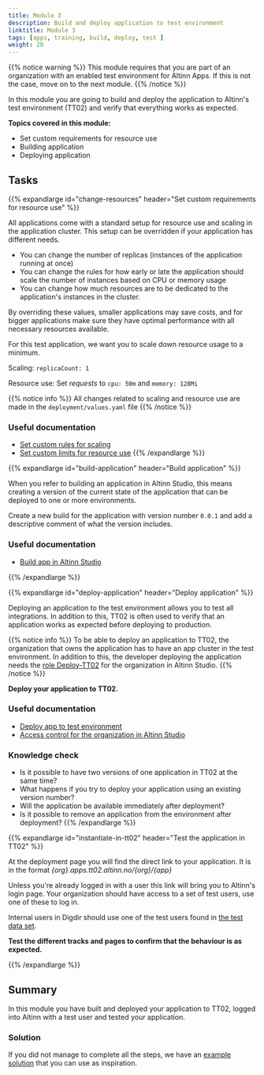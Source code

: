 ```yaml
---
title: Module 3
description: Build and deploy application to test environment
linktitle: Module 3
tags: [apps, training, build, deploy, test ]
weight: 20
---
```

{{% notice warning %}}
 This module requires that you are part of an organization with an enabled test environment for Altinn Apps. If this is not the case, move on to the next module.
{{% /notice %}}


In this module you are going to build and deploy the application to Altinn's test environment (TT02) and verify that everything works as expected.


**Topics covered in this module:**
- Set custom requirements for resource use
- Building application
- Deploying application


## Tasks
{{% expandlarge id="change-resources" header="Set custom requirements for resource use" %}}

All applications come with a standard setup for resource use and scaling in the application cluster.
This setup can be overridden if your application has different needs.
- You can change the number of replicas (instances of the application running at once)
- You can change the rules for how early or late the application should scale the number of instances based on CPU or memory usage
- You can change how much resources are to be dedicated to the application's instances in the cluster.

By overriding these values, smaller applications may save costs,
and for bigger applications make sure they have optimal performance with all necessary resources available.

For this test application, we want you to scale down resource usage to a minimum.

Scaling: `replicaCount: 1`

Resource use: Set _requests_ to `cpu: 50m` and `memory: 128Mi`

{{% notice info %}}
All changes related to scaling and resource use are made in the `deployment/values.yaml` file
{{% /notice %}}


### Useful documentation
- [Set custom rules for scaling](/app/development/configuration/deployment/#scale)
- [Set custom limits for resource use](/app/development/configuration/deployment/#resources-configuration)
{{% /expandlarge %}}



{{% expandlarge id="build-application" header="Build application" %}}

When you refer to building an application in Altinn Studio,
this means creating a version of the current state of the application
that can be deployed to one or more environments.

Create a new build for the application with version number `0.0.1`
and add a descriptive comment of what the version includes.

### Useful documentation
- [Build app in Altinn Studio](/app/guides/testing/deploy/#bygge-app)

{{% /expandlarge %}}


{{% expandlarge id="deploy-application" header="Deploy application" %}}

Deploying an application to the test environment allows you to test all integrations.
In addition to this, TT02 is often used to verify that an application works as expected before deploying to production.

{{% notice info %}}
To be able to deploy an application to TT02,
the organization that owns the application has to have an app cluster in the test environment.
In addition to this, the developer deploying the application needs the [role Deploy-TT02](/app/guides/access-management/studio/#deploy-tt02)
for the organization in Altinn Studio.
{{% /notice %}}

**Deploy your application to TT02.**

### Useful documentation
- [Deploy app to test environment](/app/guides/testing/deploy/#deploy-av-app-til-testmiljø)
- [Access control for the organization in Altinn Studio](/app/guides/access-management/studio/#tilgangsstyring-for-organisasjonen)

### Knowledge check
- Is it possible to have two versions of one application in TT02 at the same time?
- What happens if you try to deploy your application using an existing version number?
- Will the application be available immediately after deployment?
- Is it possible to remove an application from the environment after deployment?
{{% /expandlarge %}}

{{% expandlarge id="instantiate-in-tt02" header="Test the application in TT02" %}}

At the deployment page you will find the direct link to your application.
It is in the format _{org}.apps.tt02.altinn.no/{org}/{app}_


Unless you're already logged in with a user this link will bring you to Altinn's login page.
Your organization should have access to a set of test users, use one of these to log in.

Internal users in Digdir should use one of the test users found in [the test data set](https://pedia.altinn.cloud/testing/testdata/datasets/).

**Test the different tracks and pages to confirm that the behaviour is as expected.**

{{% /expandlarge %}}

## Summary

In this module you have built and deployed your application to TT02, logged into Altinn with a test user and tested your application.

### Solution

If you did not manage to complete all the steps, we have an [example solution](https://altinn.studio/repos/ttd/tilflytter-sogndal-lf/src/branch/bolk/3) that you can use as inspiration.
